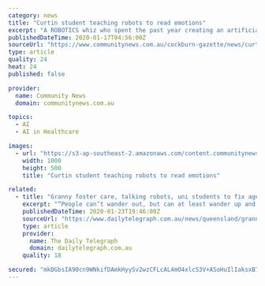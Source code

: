 ```yaml
---
category: news
title: "Curtin student teaching robots to read emotions"
excerpt: "A ROBOTICS whiz who spent the past year creating an artificial intelligence system capable of reading people’s emotions has presented ... “It was aimed towards emotional therapy, the tool I wanted to develop was a vlogging tool that a therapist could look in the back end and analyse trends,” he said. “In terms of threat detection ..."
publishedDateTime: 2020-01-17T04:56:00Z
sourceUrl: "https://www.communitynews.com.au/cockburn-gazette/news/curtin-student-teaching-robots-to-read-emotions/"
type: article
quality: 24
heat: 24
published: false

provider:
  name: Community News
  domain: communitynews.com.au

topics:
  - AI
  - AI in Healthcare

images:
  - url: "https://s3-ap-southeast-2.amazonaws.com/content.communitynews.com.au/2020/01/17094738/497543-1000x500.jpg"
    width: 1000
    height: 500
    title: "Curtin student teaching robots to read emotions"

related:
  - title: "Granny foster care, talking robots, uni students to fix aged care crisis"
    excerpt: "“People can’t wander out, but can at least wander up and down the main street and be tracked.’’ Professor Maeder said chatbots – artificial intelligence on a computer or robot – would give elderly people a way of communicating “if you can’t get a human on the line’’. “If people are feeling anxious you could use a chatbot ..."
    publishedDateTime: 2020-01-23T19:46:00Z
    sourceUrl: "https://www.dailytelegraph.com.au/news/queensland/granny-foster-care-talking-robots-uni-students-to-fix-aged-care-crisis/news-story/8a01e214af17c11be27efa6620880a28"
    type: article
    provider:
      name: The Daily Telegraph
      domain: dailytelegraph.com.au
    quality: 18

secured: "mkDGbsIA90cn9WNkifDAmkHyySv2wzCFLcAL4mO4xlcS3V+ASoHuIlIaksxB7nI44rWMa44nlD9yIu6/7aFmOACoj1x+AtGOZcPm1XGX+0GRIkWatFo3oR7q750JlAPRLB3026Fcz+sP7DqxdDRVYZA138TdKHinPhsCVKxjZX0+HPpMfgeVynklHpTX2XzY2OZ2GtPKVm2FRn1X4g3623oi58pU+936WvhyTWgHeEL4vCLUnrVzQ61jRsuRmPIoTUQ72u6iABabVpSKDa6XV3ydA0atn5QwkeloG+UV7o4=;gWXAJuCrONX8KegdEXF+7g=="
---
```


